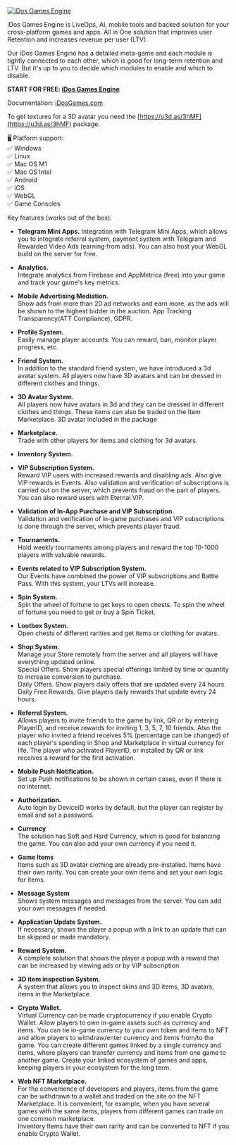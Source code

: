 [![iDos Games Engine](https://idosgames.com/wp-content/uploads/2024/08/1-min.png)](https://platform.idosgames.com)

iDos Games Engine is LiveOps, AI, mobile tools and backed solution for your cross-platform games and apps. All in One solution that improves user Retention and increases revenue per user (LTV).

Our iDos Games Engine has a detailed meta-game and each module is tightly connected to each other, which is good for long-term retention and LTV. But it's up to you to decide which modules to enable and which to disable.

**START FOR FREE: [iDos Games Engine](https://platform.idosgames.com)**

Documentation: [iDosGames.com](https://idosgames.com/docs/developers/quick-start/ige-unity-sdk/)

To get textures for a 3D avatar you need the [https://u3d.as/3hMF](https://u3d.as/3hMF) package.

🖥️ Platform support:  
✅ Windows  
✅ Linux  
✅ Mac OS M1  
✅ Mac OS Intel  
✅ Android  
✅ iOS  
✅ WebGL  
✅ Game Consoles  

Key features (works out of the box):

- **Telegram Mini Apps.**
Integration with Telegram Mini Apps, which allows you to integrate referral system, payment system with Telegram and Rewarded Video Ads (earning from ads). You can also host your WebGL build on the server for free.

- **Analytics.**  
Integrate analytics from Firebase and AppMetrica (free) into your game and track your game's key metrics.

- **Mobile Advertising Mediation.**  
Show ads from more than 20 ad networks and earn more, as the ads will be shown to the highest bidder in the auction. App Tracking Transparency(ATT Compliance), GDPR.

- **Profile System.**  
Easily manage player accounts. You can reward, ban, monitor player progress, etc.

- **Friend System.**  
In addition to the standard friend system, we have introduced a 3d avatar system. All players now have 3D avatars and can be dressed in different clothes and things.

- **3D Avatar System.**  
All players now have avatars in 3d and they can be dressed in different clothes and things. These items can also be traded on the Item Marketplace. 3D avatar included in the package

- **Marketplace.**  
Trade with other players for items and clothing for 3d avatars.

- **Inventory System.**  

- **VIP Subscription System.**  
Reward VIP users with increased rewards and disabling ads. Also give VIP rewards in Events. Also validation and verification of subscriptions is carried out on the server, which prevents fraud on the part of players. You can also reward users with Eternal VIP.

- **Validation of In-App Purchase and VIP Subscription.**  
Validation and verification of in-game purchases and VIP subscriptions is done through the server, which prevents player fraud.

- **Tournaments.**  
Hold weekly tournaments among players and reward the top 10-1000 players with valuable rewards.

- **Events related to VIP Subscription System.**  
Our Events have combined the power of VIP subscriptions and Battle Pass. With this system, your LTVs will increase.

- **Spin System.**  
Spin the wheel of fortune to get keys to open chests. To spin the wheel of fortune you need to get or buy a Spin Ticket.

- **Lootbox System.**  
Open chests of different rarities and get items or clothing for avatars.

- **Shop System.**  
Manage your Store remotely from the server and all players will have everything updated online.  
Special Offers. Show players special offerings limited by time or quantity to increase conversion to purchase.  
Daily Offers. Show players daily offers that are updated every 24 hours.  
Daily Free Rewards. Give players daily rewards that update every 24 hours.  

- **Referral System.**  
Allows players to invite friends to the game by link, QR or by entering PlayerID, and receive rewards for inviting 1, 3, 5, 7, 10 friends. Also the player who invited a friend receives 5% (percentage can be changed) of each player's spending in Shop and Marketplace in virtual currency for life. The player who activated PlayerID, or installed by QR or link receives a reward for the first activation.

- **Mobile Push Notification.**  
Set up Push notifications to be shown in certain cases, even if there is no internet.

- **Authorization.**  
Auto login by DeviceID works by default, but the player can register by email and set a password.

- **Currency**  
The solution has Soft and Hard Currency, which is good for balancing the game.
You can also add your own currency if you need it.

- **Game Items**  
Items such as 3D avatar clothing are already pre-installed. Items have their own rarity. You can create your own items and set your own logic for items.

- **Message System**  
Shows system messages and messages from the server. You can add your own messages if needed.

- **Application Update System.**  
If necessary, shows the player a popup with a link to an update that can be skipped or made mandatory.

- **Reward System.**  
A complete solution that shows the player a popup with a reward that can be increased by viewing ads or by VIP subscription.

- **3D item inspection System.**  
A system that allows you to inspect skins and 3D items, 3D avatars, items in the Marketplace.

- **Crypto Wallet.**  
Virtual Currency can be made cryptocurrency if you enable Crypto Wallet.
Allow players to own in-game assets such as currency and items. You can tie in-game currency to your own token and items to NFT and allow players to withdraw/enter currency and items from/to the game. You can create different games linked by a single currency and items, where players can transfer currency and items from one game to another game. Create your linked ecosystem of games and apps, keeping players in your ecosystem for the long term.

- **Web NFT Marketplace.**  
For the convenience of developers and players, items from the game can be withdrawn to a wallet and traded on the site on the NFT Marketplace. It is convenient, for example, when you have several games with the same items, players from different games can trade on one common marketplace.  
Inventory Items have their own rarity and can be converted to NFT if you enable Crypto Wallet.
